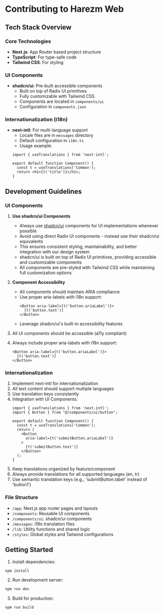 # Contributing to Harezm Web

## Tech Stack Overview

### Core Technologies
- **Next.js**: App Router based project structure
- **TypeScript**: For type-safe code
- **Tailwind CSS**: For styling

### UI Components
- **shadcn/ui**: Pre-built accessible components
  - Built on top of Radix UI primitives
  - Fully customizable with Tailwind CSS
  - Components are located in `components/ui`
  - Configuration in `components.json`

### Internationalization (i18n)
- **next-intl**: For multi-language support
  - Locale files are in `messages` directory
  - Default configuration in `i18n.ts`
  - Usage example:
  ```tsx
  import { useTranslations } from 'next-intl';
  
  export default function Component() {
    const t = useTranslations('Common');
    return <h1>{t('title')}</h1>;
  }
  ```

## Development Guidelines

### UI Components
1. **Use shadcn/ui Components**
   - Always use [shadcn/ui](https://ui.shadcn.com/) components for UI implementations whenever possible
   - Avoid using direct Radix UI components - instead use their shadcn/ui equivalents
   - This ensures consistent styling, maintainability, and better integration with our design system
   - shadcn/ui is built on top of Radix UI primitives, providing accessible and customizable components
   - All components are pre-styled with Tailwind CSS while maintaining full customization options

2. **Component Accessibility**
   - All components should maintain ARIA compliance
   - Use proper aria-labels with i18n support:
     ```tsx
     <Button aria-label={t('button.ariaLabel')}>
       {t('button.text')}
     </Button>
     ```
   - Leverage shadcn/ui's built-in accessibility features

3. All UI components should be accessible (a11y compliant)
4. Always include proper aria-labels with i18n support:
   ```tsx
   <Button aria-label={t('button.ariaLabel')}>
     {t('button.text')}
   </Button>
   ```

### Internationalization
1. Implement next-intl for internationalization
2. All text content should support multiple languages
3. Use translation keys consistently
4. Integration with UI Components:
   ```tsx
   import { useTranslations } from 'next-intl';
   import { Button } from "@/components/ui/button";
   
   export default function Component() {
     const t = useTranslations('Common');
     return (
       <Button 
         aria-label={t('submitButton.ariaLabel')}
       >
         {t('submitButton.text')}
       </Button>
     );
   }
   ```
5. Keep translations organized by feature/component
6. Always provide translations for all supported languages (en, tr)
7. Use semantic translation keys (e.g., 'submitButton.label' instead of 'button1')

### File Structure
- `/app`: Next.js app router pages and layouts
- `/components`: Reusable UI components
- `/components/ui`: shadcn/ui components
- `/messages`: i18n translation files
- `/lib`: Utility functions and shared logic
- `/styles`: Global styles and Tailwind configurations

## Getting Started

1. Install dependencies:
```bash
npm install
```

2. Run development server:
```bash
npm run dev
```

3. Build for production:
```bash
npm run build
```
